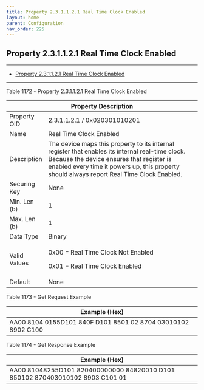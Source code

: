 ```yaml
---
title: Property 2.3.1.1.2.1 Real Time Clock Enabled
layout: home
parent: Configuration
nav_order: 225
---
```


## Property 2.3.1.1.2.1 Real Time Clock Enabled

---

- [Property 2.3.1.1.2.1 Real Time Clock Enabled](#property-231121-real-time-clock-enabled)

---


Table 1172 - Property 2.3.1.1.2.1 Real Time Clock Enabled

<table>
<colgroup>
<col style="width: 14%" />
<col style="width: 85%" />
</colgroup>
<thead>
<tr>
<th colspan="2">Property Description</th>
</tr>
</thead>
<tbody>
<tr>
<td>Property OID</td>
<td>2.3.1.1.2.1 / 0x020301010201</td>
</tr>
<tr>
<td>Name</td>
<td>Real Time Clock Enabled</td>
</tr>
<tr>
<td>Description</td>
<td>The device maps this property to its internal register that enables
its internal real-time clock. Because the device ensures that register
is enabled every time it powers up, this property should always report
Real Time Clock Enabled.</td>
</tr>
<tr>
<td>Securing Key</td>
<td>None</td>
</tr>
<tr>
<td>Min. Len (b)</td>
<td>1</td>
</tr>
<tr>
<td>Max. Len (b)</td>
<td>1</td>
</tr>
<tr>
<td>Data Type</td>
<td>Binary</td>
</tr>
<tr>
<td>Valid Values</td>
<td><p>0x00 = Real Time Clock Not Enabled</p>
<p>0x01 = Real Time Clock Enabled</p></td>
</tr>
<tr>
<td>Default</td>
<td>None</td>
</tr>
</tbody>
</table>

Table 1173 - Get Request Example

| Example (Hex)                                                |
|--------------------------------------------------------------|
| AA00 8104 0155D101 840F D101 8501 02 8704 03010102 8902 C100 |

Table 1174 - Get Response Example

| Example (Hex) |
|----|
| AA00 81048255D101 820400000000 84820010 D101 850102 870403010102 8903 C101 01 |

##